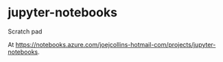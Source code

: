 # jupyter-notebooks

Scratch pad

At <https://notebooks.azure.com/joejcollins-hotmail-com/projects/jupyter-notebooks>.
